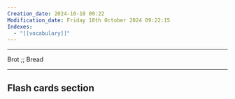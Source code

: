 ```yaml
---
Creation_date: 2024-10-18 09:22
Modification_date: Friday 18th October 2024 09:22:15
Indexes:
  - "[[vocabulary]]"
---
```


----

Brot ;; Bread
<!--SR:!2024-11-22,14,290-->



















---
## Flash cards section
